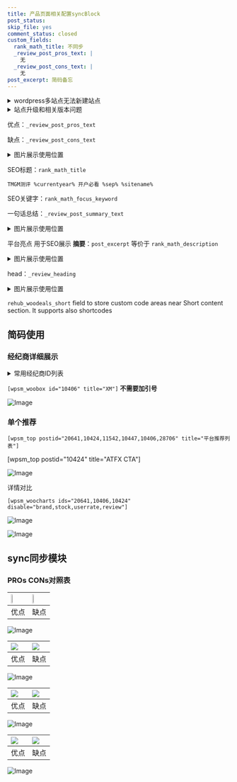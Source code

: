 ```yaml
---
title: 产品页面相关配置syncBlock
post_status: 
skip_file: yes
comment_status: closed
custom_fields:
  rank_math_title: 不同步
  _review_post_pros_text: |
    无
  _review_post_cons_text: |
    无
post_excerpt: 简码备忘
---
```

<details><summary>wordpress多站点无法新建站点</summary>

<li>和报错需要清理cookies一样的原因</li>
<li>wp-config.php里面<code>define( 'SUBDOMAIN_INSTALL', false );//子域名安装</code></li>
<li>新建子站点是用<code>define( 'SUBDOMAIN_INSTALL', true);//子域名安装</code> 完成以后，改成<code>false</code></li>
</details>

<details><summary>站点升级和相关版本问题</summary>

<p>wordpress：5.9.9
woocommerce：7.5.1
出现问题的地方：主题选项里面>><strong>Product layout >>compact style</strong></p>
<p>如何出现没有用过的字段 导致无法保存。先导出配置 然后进行修改，后面再次恢复即可。</p>
<p>出现部分字段无法显示时，需要返回默认布局后，对产品进行保存就好了。</p>
<p></p>
</details>

优点：`_review_post_pros_text`

缺点：`_review_post_cons_text`

<details><summary>图片展示使用位置</summary>

<img src="https://prod-files-secure.s3.us-west-2.amazonaws.com/39ed1227-6d7d-4570-be36-9ccd4a2c4241/f51d3d83-55d4-4bdf-9604-f37ec77ab556/Untitled.png?X-Amz-Algorithm=AWS4-HMAC-SHA256&X-Amz-Content-Sha256=UNSIGNED-PAYLOAD&X-Amz-Credential=ASIAZI2LB466Y6IIB6TV%2F20250804%2Fus-west-2%2Fs3%2Faws4_request&X-Amz-Date=20250804T045521Z&X-Amz-Expires=3600&X-Amz-Security-Token=IQoJb3JpZ2luX2VjEAUaCXVzLXdlc3QtMiJIMEYCIQCWLgR7z5VAcF%2FWhiZ75sMmCHIJXiGddhXwB8qtlhb%2FogIhALfY8t1PUKOjWnQAxfHs7UyphHcC%2Fd2vlIC1yNgOfsQmKv8DCD4QABoMNjM3NDIzMTgzODA1Igw1OgSuXe7%2BHjj4H4oq3AM7jsCQkamIxwYKtmHWKH6AUkW1GQbopyadqnraIjSUfJcMB98REH08UjspTWcMRjsWQ9fnL3V%2FGbBssyCnKR%2FocuyZTIQ9Kv62N7TnaE3iC4W9Z3IGeooTAx2pDnluA%2FRoxjSv1zNc8j8CsjOEB1%2BoVGKxl7%2BsBC%2FMVq85VgO14ZDnJrlZZBsm%2F7AMY3GAZ9Zq%2FXidl%2BQaEGOgv5HSxD2fLNwojy04LNPGzipY17oIEziQ3hayMtVfIHUZA1E9XaWqHHOTOnGbbv91RvgYATAVqhR6su%2FbRpBAPLHXR49mlOcAAenHuRjuFkIhB4RyQl9g3IUu%2FtDaZV5NnJiSUy%2BdtPwEgdKmBB5xjHSCSkH727cS5tS2vOZYin9yFZKni2x72Ks8MD7LsETSyF8PdOLoVlAfdufVMytzXgjRczNZUyLsCtBUzHtGS8Y3XI4kXEbc%2BXs5toPvXx1Iu%2F%2Fh6fODNJG%2B2mAaxbU3YdluSw89U%2Fw5KZd2PHhGYaB6OxHbDxUnJXE9mCBndHb0sQVZjqaVFTyiiX1z%2BcD52BCfG1daIBetSqdfXjzstqwvHNT1BG4m%2FogEqYNlkIB%2Frn4mbPcudBsP0WmDhWnxpFk%2BTz%2FZ%2B2EKF%2BaJU1At5kDmDDCd88DEBjqkASrt6mjEzvl0u1Iu%2BkHFBdI2Ja5%2BfUvuGdffsKnU%2FQ4jCX%2FOw3u5ONv%2Fg3TRhf%2BNnAK6o4rpQmudGDRz8ytd8QNaRNGNXpd6aAE3KUTQ8yTwp3LMh0e1hnxBrlloSJIbW5c2NwZNg8z5E5%2BJ%2Fc77GdMkY5DMVk4CfzbKqZmsfSxKTrQtHJQcjytRo0PjiwdKnWsparnwp4ZGLTczc2z%2F6M2EXI1A&X-Amz-Signature=c50c420e39876ef2ffc56b200add9fed145b77a95fe42bfc36a97e629f897155&X-Amz-SignedHeaders=host&x-amz-checksum-mode=ENABLED&x-id=GetObject" alt="Image">
</details>

SEO标题：`rank_math_title`

`TMGM测评 %currentyear% 开户必看 %sep% %sitename%`

SEO关键字：`rank_math_focus_keyword`

一句话总结：`_review_post_summary_text`

<details><summary>图片展示使用位置</summary>

<img src="https://prod-files-secure.s3.us-west-2.amazonaws.com/39ed1227-6d7d-4570-be36-9ccd4a2c4241/4b96a922-296c-4f4e-8630-d1c870cbce01/Untitled.png?X-Amz-Algorithm=AWS4-HMAC-SHA256&X-Amz-Content-Sha256=UNSIGNED-PAYLOAD&X-Amz-Credential=ASIAZI2LB466YPVJ6PCH%2F20250804%2Fus-west-2%2Fs3%2Faws4_request&X-Amz-Date=20250804T045521Z&X-Amz-Expires=3600&X-Amz-Security-Token=IQoJb3JpZ2luX2VjEAUaCXVzLXdlc3QtMiJHMEUCIQDlWahXjsBkj3M9KX%2BaA8MWPiFM6xUjx64tJHR2FNa2JgIgKA2JTx3ZdxeVLE9ZiVLLAxAA04ys0Nty%2FVtJrzo06TQq%2FwMIPhAAGgw2Mzc0MjMxODM4MDUiDBxwizwoCZHScHlZTSrcA5wCMh%2FwckOlGmquiDrvfl5JP7FVwSdEbJzpz6sVCLkMFrMj46%2FavVbKNMBub0Vq2Ew4HC%2FHr5nvUd3iPj2JU4vzWrvfxw0cj8NlMnRMgJc%2BomCM67hgOLqRuBoXoNZnIRKTtAaQxVWOGVI4tHAIJuaKPkvtuO5hOrQOlJ4%2F8bHbEqqPLTFdXz9Y6286rTRkCQfaM2aDxb%2F5wX6sd%2FsHx%2Fc4b4%2B98fHHg1pwWw%2FOxtnFUWNIM7hugQKMvVG6qandeEbFVVJzDyCuP166tfqAKIyZmMnIlEXDexw%2F1rOAB5QWJXqxXZ%2BrGVpkJgOqXArwoiaFTV3LpNqjl4tEnt7dPE0MFOntc7%2Bfwg5VPirqjyQzN1Bh9botJrrCIrMdp1T%2FrArk7Rk%2BGajXHMh4M9jlcYcK9t%2BoYCEQvQtBryrwsdgZQ0zbs%2BcfMiLiw0tYuqVhg0OeurF21YFHDwoPsE5z%2BU%2B9WvXatsL8deH1XNCB%2Fy3uHjnXq%2FKuvX3SMtC3XNAVoFEWV8NVgQkXHHBG%2FVVx9ewJ8Kt2PtlVZBP%2FpgMrPcOkF5LjQ7%2FhS1NyoVybwHHh5L15QnCHt8%2BRoXEh6uKp0%2F4lZ7PVbn3pJbPoKyzGmsPFZd0GUMTMi6pGNRV8MIrzwMQGOqUBWUx7EhTT7a6hXT7FkoK%2BaZNX%2FttDWDQfpk7wJzGMkMk83lNSYw9szef%2BRLEbSEK%2B2lyfqogV0X8WzMxJnYFAUoigI1O3VLR6yEY%2B3lvFEzC%2FX4WQOzQ6KnOUFj0PJ3M716uTVOITpP4cbD%2FjdXNClDJNGNfeUIxBvolAn96nDMzEsfXbPZn4qeYlCvmuYEwIJBm3zZfqUoICZetA51hd0zNci0ay&X-Amz-Signature=507dc22e3a7543e087fd203dc712bcb4120bc0b46e49b2447ffed631d369112b&X-Amz-SignedHeaders=host&x-amz-checksum-mode=ENABLED&x-id=GetObject" alt="Image">
</details>

平台亮点 用于SEO展示 **摘要**：`post_excerpt`  等价于 `rank_math_description`

<details><summary>图片展示使用位置</summary>

<img src="https://prod-files-secure.s3.us-west-2.amazonaws.com/39ed1227-6d7d-4570-be36-9ccd4a2c4241/1ee11f63-b60a-4dfe-a7a7-d58ff23b5d88/Untitled.png?X-Amz-Algorithm=AWS4-HMAC-SHA256&X-Amz-Content-Sha256=UNSIGNED-PAYLOAD&X-Amz-Credential=ASIAZI2LB4665VKLRC3N%2F20250804%2Fus-west-2%2Fs3%2Faws4_request&X-Amz-Date=20250804T045522Z&X-Amz-Expires=3600&X-Amz-Security-Token=IQoJb3JpZ2luX2VjEAUaCXVzLXdlc3QtMiJIMEYCIQC2HYQyLsOb3E97BfZQRi9Sz7jVVjJtgu4jy3YgqSSd1QIhAIpCZJDfriaVYL34hAsz%2FfqeWly6vWxhu1ywsSi8lj4fKv8DCD4QABoMNjM3NDIzMTgzODA1Igzt8BJf7t%2BJ4m%2BeoC4q3APi0KWNpi6sQJrO2NTjBncRQiAnmxk%2BIvKGfJT18eSVlHDCJ0Qs91rIDlaJXGxZwV3xfYDfYN5cT1BHOl7PEUc6jec0OM1j0s%2BQZrl1dCVbidDPjGgejE9xGZoOreTRg%2BioajKUic9KBeNOIM8jyf%2F2v1KYxhUWX%2FpOJu8HFZHREoYqjbjoqpIUu3beQ9rQuLTB5CeU2K4Y0kNc7Q2LrcnJEWyM3gk%2BiN0syrwU5CtFc%2FBcBMP9axYTp3m1USfuKsL8Gk4mxV8R2PDHahNTFwqPXn4bUvhjXdkEqQ9bTpcqV3Kac9aMW5sYAKkgbqnsufojMfkSp%2F%2BL9iJjnazOSAL8KH2Kqawgsu9qwwSYCe%2BBnZ5dVgGuWqDGiegt%2B6P%2BE3zKAbL7kK2PtOToY0CnZcs5jv6KmuoAyYZwQLrlfzmvuc3hIGkE2lxGzvDqD7Lx0k5WnT9jaOC7VKiO74cIHuLmHJCbsIcDJ%2F5lfi8QdJEHf8aFv94DyK9L5puTQgkaOVB9YmHTTFa%2B8UA0UFzabDMtxQp6lvb8vV9VjrQHhHjdFmQcbpmDOeSVWROYxK5CpyCpEx1Ewu5lixBYZN7EcC8yqLWOupYRv4N%2B8enNVGFjyQuERdeKcL7vxtSkoDCo8sDEBjqkAdQPGh1ebqKnMSCA1t2TXo6hQwDtdlU2gNl0s%2F83WNPZXhunkN7wx%2Bjr0n6KXnDE48iKIyrgZrX9naBBbWAvVs3nbSRCuQHTkir4Ei853TQnURbHzRP7zQskSxQxD4lcK9%2BAwea54Kt%2BZSQrTXUL2gcd%2BUQ82gyYVQ3JqkbPzCvC6v%2BFFxM5pG8oRN33tN7ZFl2DuKGwAGEqGXUiu4mdOZFGhE95&X-Amz-Signature=43eccbc6ddf76468d4a63c26c5e2d24b7421c036df4cc3c9765b4c299b35351b&X-Amz-SignedHeaders=host&x-amz-checksum-mode=ENABLED&x-id=GetObject" alt="Image">
<img src="https://prod-files-secure.s3.us-west-2.amazonaws.com/39ed1227-6d7d-4570-be36-9ccd4a2c4241/ad4118b5-78d8-4fbe-801e-3b29b5d99c01/Untitled.png?X-Amz-Algorithm=AWS4-HMAC-SHA256&X-Amz-Content-Sha256=UNSIGNED-PAYLOAD&X-Amz-Credential=ASIAZI2LB4665VKLRC3N%2F20250804%2Fus-west-2%2Fs3%2Faws4_request&X-Amz-Date=20250804T045521Z&X-Amz-Expires=3600&X-Amz-Security-Token=IQoJb3JpZ2luX2VjEAUaCXVzLXdlc3QtMiJIMEYCIQC2HYQyLsOb3E97BfZQRi9Sz7jVVjJtgu4jy3YgqSSd1QIhAIpCZJDfriaVYL34hAsz%2FfqeWly6vWxhu1ywsSi8lj4fKv8DCD4QABoMNjM3NDIzMTgzODA1Igzt8BJf7t%2BJ4m%2BeoC4q3APi0KWNpi6sQJrO2NTjBncRQiAnmxk%2BIvKGfJT18eSVlHDCJ0Qs91rIDlaJXGxZwV3xfYDfYN5cT1BHOl7PEUc6jec0OM1j0s%2BQZrl1dCVbidDPjGgejE9xGZoOreTRg%2BioajKUic9KBeNOIM8jyf%2F2v1KYxhUWX%2FpOJu8HFZHREoYqjbjoqpIUu3beQ9rQuLTB5CeU2K4Y0kNc7Q2LrcnJEWyM3gk%2BiN0syrwU5CtFc%2FBcBMP9axYTp3m1USfuKsL8Gk4mxV8R2PDHahNTFwqPXn4bUvhjXdkEqQ9bTpcqV3Kac9aMW5sYAKkgbqnsufojMfkSp%2F%2BL9iJjnazOSAL8KH2Kqawgsu9qwwSYCe%2BBnZ5dVgGuWqDGiegt%2B6P%2BE3zKAbL7kK2PtOToY0CnZcs5jv6KmuoAyYZwQLrlfzmvuc3hIGkE2lxGzvDqD7Lx0k5WnT9jaOC7VKiO74cIHuLmHJCbsIcDJ%2F5lfi8QdJEHf8aFv94DyK9L5puTQgkaOVB9YmHTTFa%2B8UA0UFzabDMtxQp6lvb8vV9VjrQHhHjdFmQcbpmDOeSVWROYxK5CpyCpEx1Ewu5lixBYZN7EcC8yqLWOupYRv4N%2B8enNVGFjyQuERdeKcL7vxtSkoDCo8sDEBjqkAdQPGh1ebqKnMSCA1t2TXo6hQwDtdlU2gNl0s%2F83WNPZXhunkN7wx%2Bjr0n6KXnDE48iKIyrgZrX9naBBbWAvVs3nbSRCuQHTkir4Ei853TQnURbHzRP7zQskSxQxD4lcK9%2BAwea54Kt%2BZSQrTXUL2gcd%2BUQ82gyYVQ3JqkbPzCvC6v%2BFFxM5pG8oRN33tN7ZFl2DuKGwAGEqGXUiu4mdOZFGhE95&X-Amz-Signature=cb2eea8d0921183137268abf4c97a013c96423d685fa1f96c59f21710a07ebcf&X-Amz-SignedHeaders=host&x-amz-checksum-mode=ENABLED&x-id=GetObject" alt="Image">
<img src="https://prod-files-secure.s3.us-west-2.amazonaws.com/39ed1227-6d7d-4570-be36-9ccd4a2c4241/a38cf7c9-a79c-4b64-9e94-13589fe0758b/Untitled.png?X-Amz-Algorithm=AWS4-HMAC-SHA256&X-Amz-Content-Sha256=UNSIGNED-PAYLOAD&X-Amz-Credential=ASIAZI2LB4665VKLRC3N%2F20250804%2Fus-west-2%2Fs3%2Faws4_request&X-Amz-Date=20250804T045521Z&X-Amz-Expires=3600&X-Amz-Security-Token=IQoJb3JpZ2luX2VjEAUaCXVzLXdlc3QtMiJIMEYCIQC2HYQyLsOb3E97BfZQRi9Sz7jVVjJtgu4jy3YgqSSd1QIhAIpCZJDfriaVYL34hAsz%2FfqeWly6vWxhu1ywsSi8lj4fKv8DCD4QABoMNjM3NDIzMTgzODA1Igzt8BJf7t%2BJ4m%2BeoC4q3APi0KWNpi6sQJrO2NTjBncRQiAnmxk%2BIvKGfJT18eSVlHDCJ0Qs91rIDlaJXGxZwV3xfYDfYN5cT1BHOl7PEUc6jec0OM1j0s%2BQZrl1dCVbidDPjGgejE9xGZoOreTRg%2BioajKUic9KBeNOIM8jyf%2F2v1KYxhUWX%2FpOJu8HFZHREoYqjbjoqpIUu3beQ9rQuLTB5CeU2K4Y0kNc7Q2LrcnJEWyM3gk%2BiN0syrwU5CtFc%2FBcBMP9axYTp3m1USfuKsL8Gk4mxV8R2PDHahNTFwqPXn4bUvhjXdkEqQ9bTpcqV3Kac9aMW5sYAKkgbqnsufojMfkSp%2F%2BL9iJjnazOSAL8KH2Kqawgsu9qwwSYCe%2BBnZ5dVgGuWqDGiegt%2B6P%2BE3zKAbL7kK2PtOToY0CnZcs5jv6KmuoAyYZwQLrlfzmvuc3hIGkE2lxGzvDqD7Lx0k5WnT9jaOC7VKiO74cIHuLmHJCbsIcDJ%2F5lfi8QdJEHf8aFv94DyK9L5puTQgkaOVB9YmHTTFa%2B8UA0UFzabDMtxQp6lvb8vV9VjrQHhHjdFmQcbpmDOeSVWROYxK5CpyCpEx1Ewu5lixBYZN7EcC8yqLWOupYRv4N%2B8enNVGFjyQuERdeKcL7vxtSkoDCo8sDEBjqkAdQPGh1ebqKnMSCA1t2TXo6hQwDtdlU2gNl0s%2F83WNPZXhunkN7wx%2Bjr0n6KXnDE48iKIyrgZrX9naBBbWAvVs3nbSRCuQHTkir4Ei853TQnURbHzRP7zQskSxQxD4lcK9%2BAwea54Kt%2BZSQrTXUL2gcd%2BUQ82gyYVQ3JqkbPzCvC6v%2BFFxM5pG8oRN33tN7ZFl2DuKGwAGEqGXUiu4mdOZFGhE95&X-Amz-Signature=03720e59e2c280e180eb3b3c0f48c9402d231c535882bd2c20036196d7471b70&X-Amz-SignedHeaders=host&x-amz-checksum-mode=ENABLED&x-id=GetObject" alt="Image">
<img src="https://prod-files-secure.s3.us-west-2.amazonaws.com/39ed1227-6d7d-4570-be36-9ccd4a2c4241/7da6fc1e-d2ac-42ae-8c75-cb5749aa18f6/Untitled.png?X-Amz-Algorithm=AWS4-HMAC-SHA256&X-Amz-Content-Sha256=UNSIGNED-PAYLOAD&X-Amz-Credential=ASIAZI2LB4665VKLRC3N%2F20250804%2Fus-west-2%2Fs3%2Faws4_request&X-Amz-Date=20250804T045521Z&X-Amz-Expires=3600&X-Amz-Security-Token=IQoJb3JpZ2luX2VjEAUaCXVzLXdlc3QtMiJIMEYCIQC2HYQyLsOb3E97BfZQRi9Sz7jVVjJtgu4jy3YgqSSd1QIhAIpCZJDfriaVYL34hAsz%2FfqeWly6vWxhu1ywsSi8lj4fKv8DCD4QABoMNjM3NDIzMTgzODA1Igzt8BJf7t%2BJ4m%2BeoC4q3APi0KWNpi6sQJrO2NTjBncRQiAnmxk%2BIvKGfJT18eSVlHDCJ0Qs91rIDlaJXGxZwV3xfYDfYN5cT1BHOl7PEUc6jec0OM1j0s%2BQZrl1dCVbidDPjGgejE9xGZoOreTRg%2BioajKUic9KBeNOIM8jyf%2F2v1KYxhUWX%2FpOJu8HFZHREoYqjbjoqpIUu3beQ9rQuLTB5CeU2K4Y0kNc7Q2LrcnJEWyM3gk%2BiN0syrwU5CtFc%2FBcBMP9axYTp3m1USfuKsL8Gk4mxV8R2PDHahNTFwqPXn4bUvhjXdkEqQ9bTpcqV3Kac9aMW5sYAKkgbqnsufojMfkSp%2F%2BL9iJjnazOSAL8KH2Kqawgsu9qwwSYCe%2BBnZ5dVgGuWqDGiegt%2B6P%2BE3zKAbL7kK2PtOToY0CnZcs5jv6KmuoAyYZwQLrlfzmvuc3hIGkE2lxGzvDqD7Lx0k5WnT9jaOC7VKiO74cIHuLmHJCbsIcDJ%2F5lfi8QdJEHf8aFv94DyK9L5puTQgkaOVB9YmHTTFa%2B8UA0UFzabDMtxQp6lvb8vV9VjrQHhHjdFmQcbpmDOeSVWROYxK5CpyCpEx1Ewu5lixBYZN7EcC8yqLWOupYRv4N%2B8enNVGFjyQuERdeKcL7vxtSkoDCo8sDEBjqkAdQPGh1ebqKnMSCA1t2TXo6hQwDtdlU2gNl0s%2F83WNPZXhunkN7wx%2Bjr0n6KXnDE48iKIyrgZrX9naBBbWAvVs3nbSRCuQHTkir4Ei853TQnURbHzRP7zQskSxQxD4lcK9%2BAwea54Kt%2BZSQrTXUL2gcd%2BUQ82gyYVQ3JqkbPzCvC6v%2BFFxM5pG8oRN33tN7ZFl2DuKGwAGEqGXUiu4mdOZFGhE95&X-Amz-Signature=eb9f272b036ffadde2e72af2c889de8041d1321c727a6457e0c69a6458dfc65d&X-Amz-SignedHeaders=host&x-amz-checksum-mode=ENABLED&x-id=GetObject" alt="Image">
<img src="https://prod-files-secure.s3.us-west-2.amazonaws.com/39ed1227-6d7d-4570-be36-9ccd4a2c4241/7e97f40a-eaee-47f5-b2f9-475f96808fa7/Untitled.png?X-Amz-Algorithm=AWS4-HMAC-SHA256&X-Amz-Content-Sha256=UNSIGNED-PAYLOAD&X-Amz-Credential=ASIAZI2LB4665VKLRC3N%2F20250804%2Fus-west-2%2Fs3%2Faws4_request&X-Amz-Date=20250804T045521Z&X-Amz-Expires=3600&X-Amz-Security-Token=IQoJb3JpZ2luX2VjEAUaCXVzLXdlc3QtMiJIMEYCIQC2HYQyLsOb3E97BfZQRi9Sz7jVVjJtgu4jy3YgqSSd1QIhAIpCZJDfriaVYL34hAsz%2FfqeWly6vWxhu1ywsSi8lj4fKv8DCD4QABoMNjM3NDIzMTgzODA1Igzt8BJf7t%2BJ4m%2BeoC4q3APi0KWNpi6sQJrO2NTjBncRQiAnmxk%2BIvKGfJT18eSVlHDCJ0Qs91rIDlaJXGxZwV3xfYDfYN5cT1BHOl7PEUc6jec0OM1j0s%2BQZrl1dCVbidDPjGgejE9xGZoOreTRg%2BioajKUic9KBeNOIM8jyf%2F2v1KYxhUWX%2FpOJu8HFZHREoYqjbjoqpIUu3beQ9rQuLTB5CeU2K4Y0kNc7Q2LrcnJEWyM3gk%2BiN0syrwU5CtFc%2FBcBMP9axYTp3m1USfuKsL8Gk4mxV8R2PDHahNTFwqPXn4bUvhjXdkEqQ9bTpcqV3Kac9aMW5sYAKkgbqnsufojMfkSp%2F%2BL9iJjnazOSAL8KH2Kqawgsu9qwwSYCe%2BBnZ5dVgGuWqDGiegt%2B6P%2BE3zKAbL7kK2PtOToY0CnZcs5jv6KmuoAyYZwQLrlfzmvuc3hIGkE2lxGzvDqD7Lx0k5WnT9jaOC7VKiO74cIHuLmHJCbsIcDJ%2F5lfi8QdJEHf8aFv94DyK9L5puTQgkaOVB9YmHTTFa%2B8UA0UFzabDMtxQp6lvb8vV9VjrQHhHjdFmQcbpmDOeSVWROYxK5CpyCpEx1Ewu5lixBYZN7EcC8yqLWOupYRv4N%2B8enNVGFjyQuERdeKcL7vxtSkoDCo8sDEBjqkAdQPGh1ebqKnMSCA1t2TXo6hQwDtdlU2gNl0s%2F83WNPZXhunkN7wx%2Bjr0n6KXnDE48iKIyrgZrX9naBBbWAvVs3nbSRCuQHTkir4Ei853TQnURbHzRP7zQskSxQxD4lcK9%2BAwea54Kt%2BZSQrTXUL2gcd%2BUQ82gyYVQ3JqkbPzCvC6v%2BFFxM5pG8oRN33tN7ZFl2DuKGwAGEqGXUiu4mdOZFGhE95&X-Amz-Signature=c3277d8b68d55d9955a661e73ad05759892dda4c84d11628e21d2d1a3dd70bd9&X-Amz-SignedHeaders=host&x-amz-checksum-mode=ENABLED&x-id=GetObject" alt="Image">
</details>

head：`_review_heading`

<details><summary>图片展示使用位置</summary>

<img src="https://prod-files-secure.s3.us-west-2.amazonaws.com/39ed1227-6d7d-4570-be36-9ccd4a2c4241/3a4650ad-9887-415c-889a-edd51fa54f27/Untitled.png?X-Amz-Algorithm=AWS4-HMAC-SHA256&X-Amz-Content-Sha256=UNSIGNED-PAYLOAD&X-Amz-Credential=ASIAZI2LB466SBTB4SMX%2F20250804%2Fus-west-2%2Fs3%2Faws4_request&X-Amz-Date=20250804T045522Z&X-Amz-Expires=3600&X-Amz-Security-Token=IQoJb3JpZ2luX2VjEAUaCXVzLXdlc3QtMiJHMEUCIQD48Djm1ooEtAziLH8aReVHnmR2hrvg7q64g4PrldgEOQIgR0rD3ZPUnAC6eg9EwGZ4VzmFMoS6if7Mij%2BTSZC7xaUq%2FwMIPhAAGgw2Mzc0MjMxODM4MDUiDFi69Rspt7x7GbWb%2FSrcA9tGecYea8c2u7th2n3nX%2BTmhBxJG3AmZNydFu20kHt9DCOIwMk9jVxWWikb2Pci2sKTcQDtE6YrjvOO8NhQrnB7erPchHwHi2Wj70OW%2F%2FnS4f8KrmArmio9x2uTdt3ufFvXyXrBRNkyvlvwEAgeJLjtaaK%2BNWV2ASlacca37iwngZxao7hn6tEWPx%2BHa0eAFXyoA0zG1nOvYHemJudm7mAUvT90K1PNYKPkP4wQHzKjiuA%2BspK4lelqPkBhKXVZ2%2BePmSG%2B6Rs%2BNSZM09P3QHEG%2BjsIEsIRZe5keaqyTmegJfXHx8bw9KLvuS1szFHIHL9hbw5cGl756pexJR0idN%2BJog%2FhbZqgw%2Foi2JQ45x7g2mKSyw8jjchSrBmymSRtiYDGkxDdXaFCXS5ZdZV7tm%2BfkEWi0VQvCKQf0jW2G2qOpyqwG%2Fj4lT9QqM%2B89pC%2FwLkzNGndYLl1QSIe8PvVy1ztXcEUlGtqx%2BkJnaWMQ2qvDLNbLfDHleCoxC08qFA0NGYuad%2F8CHFXB16E5x3FrTU1JWKeEwzvFy53IJKeMPdbA38cpVGPS8NV%2Fnnbt%2BLPNawJyaPBEgmawyYK5CRr5ImTzO1NMdLMwc%2FYNPFQtmjh0w%2B7ZpnZ6jFICpVxMN7ywMQGOqUBWYisv7jqO0VRycF1XBp2V5VJB5iDDcNC5qbXC%2F5YQ%2B7Rdi%2BJn0DJHq5Q9o7aikduHoxlfH4eRmGY30pdE%2FKelLVzZZ46ur%2FWRUJW82K7F%2BDlS%2Brs82zoTxQZeMaCqSJW0%2Bcj6WyPhY6KZ1yC1SFraWwY%2B%2BUDt9ee%2FYbDE%2BbM5V4EiTy87nszaLTfaMsIPSaHOi37jSKlFePPEd7ho7oZxa5eB9fu&X-Amz-Signature=ac6878cd1d4695e5427d18e9bb8b933cbf3657afd39229cd075bd0a2fb47491c&X-Amz-SignedHeaders=host&x-amz-checksum-mode=ENABLED&x-id=GetObject" alt="Image">
</details>

`rehub_woodeals_short`	field to store custom code areas near Short content section. It supports also shortcodes



## 简码使用

### 经纪商详细展示

<details><summary>常用经纪商ID列表</summary>

<pre><code class="php">嘉盛 ===> 20641  [wpsm_woobox id="20641" title="嘉盛"]
易信easymarkets ===> 11542  [wpsm_woobox id="11542" title="易信easymarkets"]
ATFX外汇 ===> 10424  [wpsm_woobox id="10424" title="ATFX"]
XM ===> 10406  [wpsm_woobox id="10406" title="XM"]
TMGM ===> 29622  [wpsm_woobox id="29622" title="TMGM"]
HYCM ===> 10447  [wpsm_woobox id="10447" title="HYCM"]
fpmarkets澳福外汇 ===> 20639  [wpsm_woobox id="20639" title="fpmarkets澳福外汇"]</code></pre>
</details>

`[wpsm_woobox id="10406" title="XM"]` **不需要加引号**

![Image](https://prod-files-secure.s3.us-west-2.amazonaws.com/39ed1227-6d7d-4570-be36-9ccd4a2c4241/4f898f9d-0fa7-4e43-acd3-ac6bc7be575a/Untitled.png?X-Amz-Algorithm=AWS4-HMAC-SHA256&X-Amz-Content-Sha256=UNSIGNED-PAYLOAD&X-Amz-Credential=ASIAZI2LB466VF6L54WH%2F20250804%2Fus-west-2%2Fs3%2Faws4_request&X-Amz-Date=20250804T045519Z&X-Amz-Expires=3600&X-Amz-Security-Token=IQoJb3JpZ2luX2VjEAUaCXVzLXdlc3QtMiJHMEUCIEBIMmbZ8sFCSVzFx%2BOq4pOcKVEVuZn4jGBGDg20qmFMAiEAr1LuJRK47SBLkiZy8681ektRkJngTFLlv3W8yPKEjeAq%2FwMIPhAAGgw2Mzc0MjMxODM4MDUiDM1E915L7%2F6%2BGZq9vSrcA8CdrhTzl17JdUWOiAsWN91GhewvEdkcJe4ZNNqEJmnySLoItpU9moPMlQ9GRBjiBzVfsYfOGr3M9Vb1VVxmmM4L0Dai%2Fh8ozH9ZaR056EmF2IDrxBCOgPuFAwbaz96Y3NqLUWil%2BFjVXfqc%2Bd9ZnrKxt0HyBl9wjvKfgpDknC9zWG1CCiG51pdGwCWrXzQ2ZLXo8XGUkLp2FofuXaOzfcSqqHw1X%2FWOa7pMbNZXXZZ1POMGvtyeefw3eg0Tg7%2FI1nQl43dkRXK3skJSzDqIEIwPZM3ECX5m77V9zOrwtkjyKNi1olceWikXY%2B%2B93fSLvfq8Vph0IZj0mJRE9eDjsYHvNJ8PiSarOA4Ku4oXdPfujrzW1HDEd%2FguX3DnbX%2BQ3kmbR1TP1j%2BLWmU6BwBfu7tyuOEcJlk4zfP83s2%2FwYiK14g8z3ED4Wjwa3XJYkuM57Z%2BpiiTzxjntdDAuQlh%2FjcntSmuQ5cjEQTGrD2UoaO67OgRRbpdLTCLVxJucmoCWJMEdulfnnMpMWupxWEMaAmIiCmwDV5IalnFLgcS2%2FHfLzjJ1ZVSOV16Gd%2FuRF41n2cOumJvinYkug2ZPQ%2FArWPyc0m5zUj3wK8Pj%2FDfuRsg8jJ7V%2BS%2BPxa3pQCRMKfzwMQGOqUBEP5hP1O9kOmslqjMhp3Yp1LkNL6nSAGw%2F0v4Kv1C4DLnaDBSQFIMJa9377aN77iXQ%2Fae9WwW%2BgxBwo3yvz5V8oBHMuoNlh9o6t9nsKQrQr07g92xXcNiPfYzVknH4VZXT91vHyi1nRK%2B%2FUvd48tw0R0MN%2B8NbEgq1X9q8MlZxFcmkFAa1V1t2WWW3dhhXnrS66aY8w3Yvjdr3prGqn3UNs8B7Kqc&X-Amz-Signature=fefec0b659b442b4db2ad468ca20790e934a72c8e8873aa2ec5620e51b2eb02b&X-Amz-SignedHeaders=host&x-amz-checksum-mode=ENABLED&x-id=GetObject)

### 单个推荐
`[wpsm_top postid="20641,10424,11542,10447,10406,28706" title="平台推荐列表"]`

[wpsm_top postid="10424" title="ATFX CTA"]

![Image](https://prod-files-secure.s3.us-west-2.amazonaws.com/39ed1227-6d7d-4570-be36-9ccd4a2c4241/5ac620dc-51a8-48b6-b55d-91f47299193c/Untitled.png?X-Amz-Algorithm=AWS4-HMAC-SHA256&X-Amz-Content-Sha256=UNSIGNED-PAYLOAD&X-Amz-Credential=ASIAZI2LB466VF6L54WH%2F20250804%2Fus-west-2%2Fs3%2Faws4_request&X-Amz-Date=20250804T045519Z&X-Amz-Expires=3600&X-Amz-Security-Token=IQoJb3JpZ2luX2VjEAUaCXVzLXdlc3QtMiJHMEUCIEBIMmbZ8sFCSVzFx%2BOq4pOcKVEVuZn4jGBGDg20qmFMAiEAr1LuJRK47SBLkiZy8681ektRkJngTFLlv3W8yPKEjeAq%2FwMIPhAAGgw2Mzc0MjMxODM4MDUiDM1E915L7%2F6%2BGZq9vSrcA8CdrhTzl17JdUWOiAsWN91GhewvEdkcJe4ZNNqEJmnySLoItpU9moPMlQ9GRBjiBzVfsYfOGr3M9Vb1VVxmmM4L0Dai%2Fh8ozH9ZaR056EmF2IDrxBCOgPuFAwbaz96Y3NqLUWil%2BFjVXfqc%2Bd9ZnrKxt0HyBl9wjvKfgpDknC9zWG1CCiG51pdGwCWrXzQ2ZLXo8XGUkLp2FofuXaOzfcSqqHw1X%2FWOa7pMbNZXXZZ1POMGvtyeefw3eg0Tg7%2FI1nQl43dkRXK3skJSzDqIEIwPZM3ECX5m77V9zOrwtkjyKNi1olceWikXY%2B%2B93fSLvfq8Vph0IZj0mJRE9eDjsYHvNJ8PiSarOA4Ku4oXdPfujrzW1HDEd%2FguX3DnbX%2BQ3kmbR1TP1j%2BLWmU6BwBfu7tyuOEcJlk4zfP83s2%2FwYiK14g8z3ED4Wjwa3XJYkuM57Z%2BpiiTzxjntdDAuQlh%2FjcntSmuQ5cjEQTGrD2UoaO67OgRRbpdLTCLVxJucmoCWJMEdulfnnMpMWupxWEMaAmIiCmwDV5IalnFLgcS2%2FHfLzjJ1ZVSOV16Gd%2FuRF41n2cOumJvinYkug2ZPQ%2FArWPyc0m5zUj3wK8Pj%2FDfuRsg8jJ7V%2BS%2BPxa3pQCRMKfzwMQGOqUBEP5hP1O9kOmslqjMhp3Yp1LkNL6nSAGw%2F0v4Kv1C4DLnaDBSQFIMJa9377aN77iXQ%2Fae9WwW%2BgxBwo3yvz5V8oBHMuoNlh9o6t9nsKQrQr07g92xXcNiPfYzVknH4VZXT91vHyi1nRK%2B%2FUvd48tw0R0MN%2B8NbEgq1X9q8MlZxFcmkFAa1V1t2WWW3dhhXnrS66aY8w3Yvjdr3prGqn3UNs8B7Kqc&X-Amz-Signature=d8072ecf60a4426006d075f1eb67fc9c6b95bf79930be5c8361895f4ff89b8a3&X-Amz-SignedHeaders=host&x-amz-checksum-mode=ENABLED&x-id=GetObject)

详情对比

`[wpsm_woocharts ids="20641,10406,10424" disable="brand,stock,userrate,review"]`

![Image](https://prod-files-secure.s3.us-west-2.amazonaws.com/39ed1227-6d7d-4570-be36-9ccd4a2c4241/bf3ba45f-b9f3-4295-8aef-b4a495fd25f4/Untitled.png?X-Amz-Algorithm=AWS4-HMAC-SHA256&X-Amz-Content-Sha256=UNSIGNED-PAYLOAD&X-Amz-Credential=ASIAZI2LB466VF6L54WH%2F20250804%2Fus-west-2%2Fs3%2Faws4_request&X-Amz-Date=20250804T045519Z&X-Amz-Expires=3600&X-Amz-Security-Token=IQoJb3JpZ2luX2VjEAUaCXVzLXdlc3QtMiJHMEUCIEBIMmbZ8sFCSVzFx%2BOq4pOcKVEVuZn4jGBGDg20qmFMAiEAr1LuJRK47SBLkiZy8681ektRkJngTFLlv3W8yPKEjeAq%2FwMIPhAAGgw2Mzc0MjMxODM4MDUiDM1E915L7%2F6%2BGZq9vSrcA8CdrhTzl17JdUWOiAsWN91GhewvEdkcJe4ZNNqEJmnySLoItpU9moPMlQ9GRBjiBzVfsYfOGr3M9Vb1VVxmmM4L0Dai%2Fh8ozH9ZaR056EmF2IDrxBCOgPuFAwbaz96Y3NqLUWil%2BFjVXfqc%2Bd9ZnrKxt0HyBl9wjvKfgpDknC9zWG1CCiG51pdGwCWrXzQ2ZLXo8XGUkLp2FofuXaOzfcSqqHw1X%2FWOa7pMbNZXXZZ1POMGvtyeefw3eg0Tg7%2FI1nQl43dkRXK3skJSzDqIEIwPZM3ECX5m77V9zOrwtkjyKNi1olceWikXY%2B%2B93fSLvfq8Vph0IZj0mJRE9eDjsYHvNJ8PiSarOA4Ku4oXdPfujrzW1HDEd%2FguX3DnbX%2BQ3kmbR1TP1j%2BLWmU6BwBfu7tyuOEcJlk4zfP83s2%2FwYiK14g8z3ED4Wjwa3XJYkuM57Z%2BpiiTzxjntdDAuQlh%2FjcntSmuQ5cjEQTGrD2UoaO67OgRRbpdLTCLVxJucmoCWJMEdulfnnMpMWupxWEMaAmIiCmwDV5IalnFLgcS2%2FHfLzjJ1ZVSOV16Gd%2FuRF41n2cOumJvinYkug2ZPQ%2FArWPyc0m5zUj3wK8Pj%2FDfuRsg8jJ7V%2BS%2BPxa3pQCRMKfzwMQGOqUBEP5hP1O9kOmslqjMhp3Yp1LkNL6nSAGw%2F0v4Kv1C4DLnaDBSQFIMJa9377aN77iXQ%2Fae9WwW%2BgxBwo3yvz5V8oBHMuoNlh9o6t9nsKQrQr07g92xXcNiPfYzVknH4VZXT91vHyi1nRK%2B%2FUvd48tw0R0MN%2B8NbEgq1X9q8MlZxFcmkFAa1V1t2WWW3dhhXnrS66aY8w3Yvjdr3prGqn3UNs8B7Kqc&X-Amz-Signature=95763dd577cbdfdbd57a9178d026c757d54ff9f834cc289c5ae5e2f9f44081f4&X-Amz-SignedHeaders=host&x-amz-checksum-mode=ENABLED&x-id=GetObject)

![Image](https://prod-files-secure.s3.us-west-2.amazonaws.com/39ed1227-6d7d-4570-be36-9ccd4a2c4241/30bc56ef-f383-4b48-9768-2ebc9e436ec0/Untitled.png?X-Amz-Algorithm=AWS4-HMAC-SHA256&X-Amz-Content-Sha256=UNSIGNED-PAYLOAD&X-Amz-Credential=ASIAZI2LB466VF6L54WH%2F20250804%2Fus-west-2%2Fs3%2Faws4_request&X-Amz-Date=20250804T045519Z&X-Amz-Expires=3600&X-Amz-Security-Token=IQoJb3JpZ2luX2VjEAUaCXVzLXdlc3QtMiJHMEUCIEBIMmbZ8sFCSVzFx%2BOq4pOcKVEVuZn4jGBGDg20qmFMAiEAr1LuJRK47SBLkiZy8681ektRkJngTFLlv3W8yPKEjeAq%2FwMIPhAAGgw2Mzc0MjMxODM4MDUiDM1E915L7%2F6%2BGZq9vSrcA8CdrhTzl17JdUWOiAsWN91GhewvEdkcJe4ZNNqEJmnySLoItpU9moPMlQ9GRBjiBzVfsYfOGr3M9Vb1VVxmmM4L0Dai%2Fh8ozH9ZaR056EmF2IDrxBCOgPuFAwbaz96Y3NqLUWil%2BFjVXfqc%2Bd9ZnrKxt0HyBl9wjvKfgpDknC9zWG1CCiG51pdGwCWrXzQ2ZLXo8XGUkLp2FofuXaOzfcSqqHw1X%2FWOa7pMbNZXXZZ1POMGvtyeefw3eg0Tg7%2FI1nQl43dkRXK3skJSzDqIEIwPZM3ECX5m77V9zOrwtkjyKNi1olceWikXY%2B%2B93fSLvfq8Vph0IZj0mJRE9eDjsYHvNJ8PiSarOA4Ku4oXdPfujrzW1HDEd%2FguX3DnbX%2BQ3kmbR1TP1j%2BLWmU6BwBfu7tyuOEcJlk4zfP83s2%2FwYiK14g8z3ED4Wjwa3XJYkuM57Z%2BpiiTzxjntdDAuQlh%2FjcntSmuQ5cjEQTGrD2UoaO67OgRRbpdLTCLVxJucmoCWJMEdulfnnMpMWupxWEMaAmIiCmwDV5IalnFLgcS2%2FHfLzjJ1ZVSOV16Gd%2FuRF41n2cOumJvinYkug2ZPQ%2FArWPyc0m5zUj3wK8Pj%2FDfuRsg8jJ7V%2BS%2BPxa3pQCRMKfzwMQGOqUBEP5hP1O9kOmslqjMhp3Yp1LkNL6nSAGw%2F0v4Kv1C4DLnaDBSQFIMJa9377aN77iXQ%2Fae9WwW%2BgxBwo3yvz5V8oBHMuoNlh9o6t9nsKQrQr07g92xXcNiPfYzVknH4VZXT91vHyi1nRK%2B%2FUvd48tw0R0MN%2B8NbEgq1X9q8MlZxFcmkFAa1V1t2WWW3dhhXnrS66aY8w3Yvjdr3prGqn3UNs8B7Kqc&X-Amz-Signature=64d5f384e88a3b435696f8296b23779dac5eb441bd4ad8749212716a5971445a&X-Amz-SignedHeaders=host&x-amz-checksum-mode=ENABLED&x-id=GetObject)

## sync同步模块

### PROs CONs对照表

| <img src="https://cdn.ifttt.fun/gh/jarlin8/OSS@main/icons/customize/pros.svg" height="auto" width="37.3%"> | <img src="https://cdn.ifttt.fun/gh/jarlin8/OSS@main/icons/customize/cons.svg" height="auto" width="28.8%"> |
| :--- | :--- |
| 优点 | 缺点 |

![Image](https://prod-files-secure.s3.us-west-2.amazonaws.com/39ed1227-6d7d-4570-be36-9ccd4a2c4241/8742b755-dfb5-4004-9a5f-d6e561664bd8/Untitled.png?X-Amz-Algorithm=AWS4-HMAC-SHA256&X-Amz-Content-Sha256=UNSIGNED-PAYLOAD&X-Amz-Credential=ASIAZI2LB466VF6L54WH%2F20250804%2Fus-west-2%2Fs3%2Faws4_request&X-Amz-Date=20250804T045519Z&X-Amz-Expires=3600&X-Amz-Security-Token=IQoJb3JpZ2luX2VjEAUaCXVzLXdlc3QtMiJHMEUCIEBIMmbZ8sFCSVzFx%2BOq4pOcKVEVuZn4jGBGDg20qmFMAiEAr1LuJRK47SBLkiZy8681ektRkJngTFLlv3W8yPKEjeAq%2FwMIPhAAGgw2Mzc0MjMxODM4MDUiDM1E915L7%2F6%2BGZq9vSrcA8CdrhTzl17JdUWOiAsWN91GhewvEdkcJe4ZNNqEJmnySLoItpU9moPMlQ9GRBjiBzVfsYfOGr3M9Vb1VVxmmM4L0Dai%2Fh8ozH9ZaR056EmF2IDrxBCOgPuFAwbaz96Y3NqLUWil%2BFjVXfqc%2Bd9ZnrKxt0HyBl9wjvKfgpDknC9zWG1CCiG51pdGwCWrXzQ2ZLXo8XGUkLp2FofuXaOzfcSqqHw1X%2FWOa7pMbNZXXZZ1POMGvtyeefw3eg0Tg7%2FI1nQl43dkRXK3skJSzDqIEIwPZM3ECX5m77V9zOrwtkjyKNi1olceWikXY%2B%2B93fSLvfq8Vph0IZj0mJRE9eDjsYHvNJ8PiSarOA4Ku4oXdPfujrzW1HDEd%2FguX3DnbX%2BQ3kmbR1TP1j%2BLWmU6BwBfu7tyuOEcJlk4zfP83s2%2FwYiK14g8z3ED4Wjwa3XJYkuM57Z%2BpiiTzxjntdDAuQlh%2FjcntSmuQ5cjEQTGrD2UoaO67OgRRbpdLTCLVxJucmoCWJMEdulfnnMpMWupxWEMaAmIiCmwDV5IalnFLgcS2%2FHfLzjJ1ZVSOV16Gd%2FuRF41n2cOumJvinYkug2ZPQ%2FArWPyc0m5zUj3wK8Pj%2FDfuRsg8jJ7V%2BS%2BPxa3pQCRMKfzwMQGOqUBEP5hP1O9kOmslqjMhp3Yp1LkNL6nSAGw%2F0v4Kv1C4DLnaDBSQFIMJa9377aN77iXQ%2Fae9WwW%2BgxBwo3yvz5V8oBHMuoNlh9o6t9nsKQrQr07g92xXcNiPfYzVknH4VZXT91vHyi1nRK%2B%2FUvd48tw0R0MN%2B8NbEgq1X9q8MlZxFcmkFAa1V1t2WWW3dhhXnrS66aY8w3Yvjdr3prGqn3UNs8B7Kqc&X-Amz-Signature=0cd8ff6b23184c0a2a61192810898af98d694e4c9602eef71ec2d7348548de1f&X-Amz-SignedHeaders=host&x-amz-checksum-mode=ENABLED&x-id=GetObject)

| <img src="https://cdn.ifttt.fun/gh/jarlin8/OSS@main/icons/customize/pros1.svg" height="auto"> | <img src="https://cdn.ifttt.fun/gh/jarlin8/OSS@main/icons/customize/cons1.svg" height="auto"> |
| :--- | :--- |
| 优点 | 缺点 |

![Image](https://prod-files-secure.s3.us-west-2.amazonaws.com/39ed1227-6d7d-4570-be36-9ccd4a2c4241/806358f8-c9c4-4e17-bb35-c6c76a5397a5/Untitled.png?X-Amz-Algorithm=AWS4-HMAC-SHA256&X-Amz-Content-Sha256=UNSIGNED-PAYLOAD&X-Amz-Credential=ASIAZI2LB466VF6L54WH%2F20250804%2Fus-west-2%2Fs3%2Faws4_request&X-Amz-Date=20250804T045519Z&X-Amz-Expires=3600&X-Amz-Security-Token=IQoJb3JpZ2luX2VjEAUaCXVzLXdlc3QtMiJHMEUCIEBIMmbZ8sFCSVzFx%2BOq4pOcKVEVuZn4jGBGDg20qmFMAiEAr1LuJRK47SBLkiZy8681ektRkJngTFLlv3W8yPKEjeAq%2FwMIPhAAGgw2Mzc0MjMxODM4MDUiDM1E915L7%2F6%2BGZq9vSrcA8CdrhTzl17JdUWOiAsWN91GhewvEdkcJe4ZNNqEJmnySLoItpU9moPMlQ9GRBjiBzVfsYfOGr3M9Vb1VVxmmM4L0Dai%2Fh8ozH9ZaR056EmF2IDrxBCOgPuFAwbaz96Y3NqLUWil%2BFjVXfqc%2Bd9ZnrKxt0HyBl9wjvKfgpDknC9zWG1CCiG51pdGwCWrXzQ2ZLXo8XGUkLp2FofuXaOzfcSqqHw1X%2FWOa7pMbNZXXZZ1POMGvtyeefw3eg0Tg7%2FI1nQl43dkRXK3skJSzDqIEIwPZM3ECX5m77V9zOrwtkjyKNi1olceWikXY%2B%2B93fSLvfq8Vph0IZj0mJRE9eDjsYHvNJ8PiSarOA4Ku4oXdPfujrzW1HDEd%2FguX3DnbX%2BQ3kmbR1TP1j%2BLWmU6BwBfu7tyuOEcJlk4zfP83s2%2FwYiK14g8z3ED4Wjwa3XJYkuM57Z%2BpiiTzxjntdDAuQlh%2FjcntSmuQ5cjEQTGrD2UoaO67OgRRbpdLTCLVxJucmoCWJMEdulfnnMpMWupxWEMaAmIiCmwDV5IalnFLgcS2%2FHfLzjJ1ZVSOV16Gd%2FuRF41n2cOumJvinYkug2ZPQ%2FArWPyc0m5zUj3wK8Pj%2FDfuRsg8jJ7V%2BS%2BPxa3pQCRMKfzwMQGOqUBEP5hP1O9kOmslqjMhp3Yp1LkNL6nSAGw%2F0v4Kv1C4DLnaDBSQFIMJa9377aN77iXQ%2Fae9WwW%2BgxBwo3yvz5V8oBHMuoNlh9o6t9nsKQrQr07g92xXcNiPfYzVknH4VZXT91vHyi1nRK%2B%2FUvd48tw0R0MN%2B8NbEgq1X9q8MlZxFcmkFAa1V1t2WWW3dhhXnrS66aY8w3Yvjdr3prGqn3UNs8B7Kqc&X-Amz-Signature=c6d0a04656a2df3c6172d1d2b770f7eb7b31a74484966222fa504908489bdb96&X-Amz-SignedHeaders=host&x-amz-checksum-mode=ENABLED&x-id=GetObject)

| <img src="https://cdn.ifttt.fun/gh/jarlin8/OSS@main/icons/customize/pros2.svg" height="auto"> | <img src="https://cdn.ifttt.fun/gh/jarlin8/OSS@main/icons/customize/cons2.svg" height="auto"> |
| :--- | :--- |
| 优点 | 缺点 |

![Image](https://prod-files-secure.s3.us-west-2.amazonaws.com/39ed1227-6d7d-4570-be36-9ccd4a2c4241/a9245ec9-70dd-4005-b534-0d54315fc5f3/Untitled.png?X-Amz-Algorithm=AWS4-HMAC-SHA256&X-Amz-Content-Sha256=UNSIGNED-PAYLOAD&X-Amz-Credential=ASIAZI2LB466VF6L54WH%2F20250804%2Fus-west-2%2Fs3%2Faws4_request&X-Amz-Date=20250804T045519Z&X-Amz-Expires=3600&X-Amz-Security-Token=IQoJb3JpZ2luX2VjEAUaCXVzLXdlc3QtMiJHMEUCIEBIMmbZ8sFCSVzFx%2BOq4pOcKVEVuZn4jGBGDg20qmFMAiEAr1LuJRK47SBLkiZy8681ektRkJngTFLlv3W8yPKEjeAq%2FwMIPhAAGgw2Mzc0MjMxODM4MDUiDM1E915L7%2F6%2BGZq9vSrcA8CdrhTzl17JdUWOiAsWN91GhewvEdkcJe4ZNNqEJmnySLoItpU9moPMlQ9GRBjiBzVfsYfOGr3M9Vb1VVxmmM4L0Dai%2Fh8ozH9ZaR056EmF2IDrxBCOgPuFAwbaz96Y3NqLUWil%2BFjVXfqc%2Bd9ZnrKxt0HyBl9wjvKfgpDknC9zWG1CCiG51pdGwCWrXzQ2ZLXo8XGUkLp2FofuXaOzfcSqqHw1X%2FWOa7pMbNZXXZZ1POMGvtyeefw3eg0Tg7%2FI1nQl43dkRXK3skJSzDqIEIwPZM3ECX5m77V9zOrwtkjyKNi1olceWikXY%2B%2B93fSLvfq8Vph0IZj0mJRE9eDjsYHvNJ8PiSarOA4Ku4oXdPfujrzW1HDEd%2FguX3DnbX%2BQ3kmbR1TP1j%2BLWmU6BwBfu7tyuOEcJlk4zfP83s2%2FwYiK14g8z3ED4Wjwa3XJYkuM57Z%2BpiiTzxjntdDAuQlh%2FjcntSmuQ5cjEQTGrD2UoaO67OgRRbpdLTCLVxJucmoCWJMEdulfnnMpMWupxWEMaAmIiCmwDV5IalnFLgcS2%2FHfLzjJ1ZVSOV16Gd%2FuRF41n2cOumJvinYkug2ZPQ%2FArWPyc0m5zUj3wK8Pj%2FDfuRsg8jJ7V%2BS%2BPxa3pQCRMKfzwMQGOqUBEP5hP1O9kOmslqjMhp3Yp1LkNL6nSAGw%2F0v4Kv1C4DLnaDBSQFIMJa9377aN77iXQ%2Fae9WwW%2BgxBwo3yvz5V8oBHMuoNlh9o6t9nsKQrQr07g92xXcNiPfYzVknH4VZXT91vHyi1nRK%2B%2FUvd48tw0R0MN%2B8NbEgq1X9q8MlZxFcmkFAa1V1t2WWW3dhhXnrS66aY8w3Yvjdr3prGqn3UNs8B7Kqc&X-Amz-Signature=106a6b53f32f5c02795293ab653a592da39b4fca636d69426c01efeb1eccde8a&X-Amz-SignedHeaders=host&x-amz-checksum-mode=ENABLED&x-id=GetObject)

| <img src="https://cdn.ifttt.fun/gh/jarlin8/OSS@main/icons/customize/pros3.svg" height="auto"> | <img src="https://cdn.ifttt.fun/gh/jarlin8/OSS@main/icons/customize/cons3.svg" height="auto"> |
| :--- | :--- |
| 优点 | 缺点 |

![Image](https://prod-files-secure.s3.us-west-2.amazonaws.com/39ed1227-6d7d-4570-be36-9ccd4a2c4241/e1e580a2-2e5c-4780-9ff4-19c318fc2284/Untitled.png?X-Amz-Algorithm=AWS4-HMAC-SHA256&X-Amz-Content-Sha256=UNSIGNED-PAYLOAD&X-Amz-Credential=ASIAZI2LB466VF6L54WH%2F20250804%2Fus-west-2%2Fs3%2Faws4_request&X-Amz-Date=20250804T045519Z&X-Amz-Expires=3600&X-Amz-Security-Token=IQoJb3JpZ2luX2VjEAUaCXVzLXdlc3QtMiJHMEUCIEBIMmbZ8sFCSVzFx%2BOq4pOcKVEVuZn4jGBGDg20qmFMAiEAr1LuJRK47SBLkiZy8681ektRkJngTFLlv3W8yPKEjeAq%2FwMIPhAAGgw2Mzc0MjMxODM4MDUiDM1E915L7%2F6%2BGZq9vSrcA8CdrhTzl17JdUWOiAsWN91GhewvEdkcJe4ZNNqEJmnySLoItpU9moPMlQ9GRBjiBzVfsYfOGr3M9Vb1VVxmmM4L0Dai%2Fh8ozH9ZaR056EmF2IDrxBCOgPuFAwbaz96Y3NqLUWil%2BFjVXfqc%2Bd9ZnrKxt0HyBl9wjvKfgpDknC9zWG1CCiG51pdGwCWrXzQ2ZLXo8XGUkLp2FofuXaOzfcSqqHw1X%2FWOa7pMbNZXXZZ1POMGvtyeefw3eg0Tg7%2FI1nQl43dkRXK3skJSzDqIEIwPZM3ECX5m77V9zOrwtkjyKNi1olceWikXY%2B%2B93fSLvfq8Vph0IZj0mJRE9eDjsYHvNJ8PiSarOA4Ku4oXdPfujrzW1HDEd%2FguX3DnbX%2BQ3kmbR1TP1j%2BLWmU6BwBfu7tyuOEcJlk4zfP83s2%2FwYiK14g8z3ED4Wjwa3XJYkuM57Z%2BpiiTzxjntdDAuQlh%2FjcntSmuQ5cjEQTGrD2UoaO67OgRRbpdLTCLVxJucmoCWJMEdulfnnMpMWupxWEMaAmIiCmwDV5IalnFLgcS2%2FHfLzjJ1ZVSOV16Gd%2FuRF41n2cOumJvinYkug2ZPQ%2FArWPyc0m5zUj3wK8Pj%2FDfuRsg8jJ7V%2BS%2BPxa3pQCRMKfzwMQGOqUBEP5hP1O9kOmslqjMhp3Yp1LkNL6nSAGw%2F0v4Kv1C4DLnaDBSQFIMJa9377aN77iXQ%2Fae9WwW%2BgxBwo3yvz5V8oBHMuoNlh9o6t9nsKQrQr07g92xXcNiPfYzVknH4VZXT91vHyi1nRK%2B%2FUvd48tw0R0MN%2B8NbEgq1X9q8MlZxFcmkFAa1V1t2WWW3dhhXnrS66aY8w3Yvjdr3prGqn3UNs8B7Kqc&X-Amz-Signature=bdf3296affdda659f4bfbc1f6b96192798660db8cd477f2e18a4bf7e4dc086a8&X-Amz-SignedHeaders=host&x-amz-checksum-mode=ENABLED&x-id=GetObject)